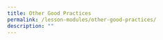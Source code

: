 ```yaml
---
title: Other Good Practices
permalink: /lesson-modules/other-good-practices/
description: ""
---
```

